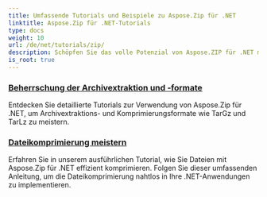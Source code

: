 ```yaml
---
title: Umfassende Tutorials und Beispiele zu Aspose.Zip für .NET
linktitle: Aspose.Zip für .NET-Tutorials
type: docs
weight: 10
url: /de/net/tutorials/zip/
description: Schöpfen Sie das volle Potenzial von Aspose.ZIP für .NET mit unseren ausführlichen Tutorials und praktischen Beispielen aus. Erfahren Sie, wie Sie ZIP-Dateien in Ihren .NET-Anwendungen effizient komprimieren, extrahieren und verwalten.
is_root: true
---
```


### [Beherrschung der Archivextraktion und -formate](./mastering-archive-extraction-and-formats/)
Entdecken Sie detaillierte Tutorials zur Verwendung von Aspose.Zip für .NET, um Archivextraktions- und Komprimierungsformate wie TarGz und TarLz zu meistern.
### [Dateikomprimierung meistern](./file-compress/)
Erfahren Sie in unserem ausführlichen Tutorial, wie Sie Dateien mit Aspose.Zip für .NET effizient komprimieren. Folgen Sie dieser umfassenden Anleitung, um die Dateikomprimierung nahtlos in Ihre .NET-Anwendungen zu implementieren.